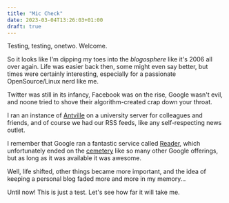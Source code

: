 ```yaml
---
title: "Mic Check"
date: 2023-03-04T13:26:03+01:00
draft: true
---
```

Testing, testing, onetwo.  Welcome.

So it looks like I'm dipping my toes into the *blogosphere* like it's
2006 all over again.  Life was easier back then, some might even say
better, but times were certainly interesting, especially for a
passionate OpenSource/Linux nerd like me.

Twitter was still in its infancy, Facebook was on the rise, Google
wasn't evil, and noone tried to shove their algorithm-created crap down
your throat.

I ran an instance of [Antville](https://antville.org) on a university
server for colleagues and friends, and of course we had our RSS feeds,
like any self-respecting news outlet.

I remember that Google ran a fantastic service called
[Reader](https://en.wikipedia.org/wiki/Google_Reader), which
unfortunately ended on the [cemetery](https://gcemetery.co) like so many
other Google offerings, but as long as it was available it was awesome. 

Well, life shifted, other things became more important, and the idea of
keeping a personal blog faded more and more in my memory...

Until now!  This is just a test.  Let's see how far it will take me.
